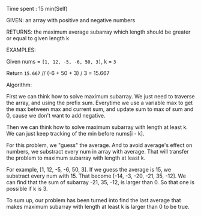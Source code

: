 Time spent :  15 min(Self)

GIVEN: an array with positive and negative numbers

RETURNS: the maximum average subarray which length should be greater or equal to given length k

EXAMPLES:

Given nums = `[1, 12, -5, -6, 50, 3]`, k = `3`

Return `15.667` // (-6 + 50 + 3) / 3 = 15.667

Algorithm:

First we can think how to solve maximum subarray. We just need to traverse the array, and using the prefix sum. Everytime we use a variable max to get the max between max and current sum, and update sum to max of sum and 0, cause we don't want to add negative.

Then we can think how to solve maximum subarray with length at least k. We can just keep tracking of the min before nums[i - k].

For this problem, we "guess" the average. And to avoid average's effect on numbers, we substract every num in array with average. That will transfer the problem to maximum subarray with length at least k.

For example, [1, 12, -5, -6, 50, 3]. If we guess the average is 15, we substract every num with 15. That become [-14, -3, -20, -21, 35, -12]. We can find that the sum of subarray -21, 35, -12, is larger than 0. So that one is possible if k is 3.

To sum up, our problem has been turned into find the last average that makes  maximum subarray with length at least k is larger than 0 to be true.